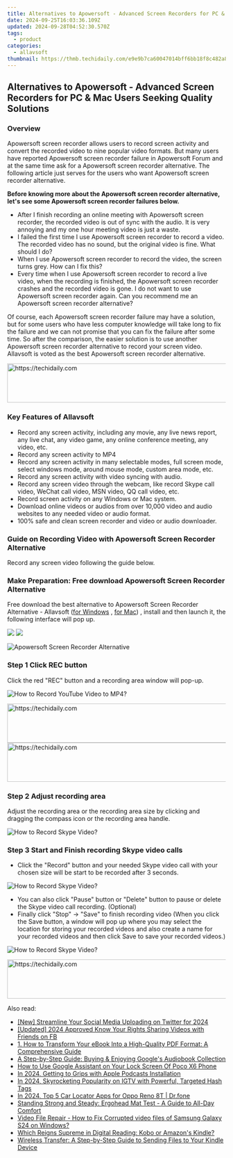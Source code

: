 ```yaml
---
title: Alternatives to Apowersoft - Advanced Screen Recorders for PC & Mac Users Seeking Quality Solutions
date: 2024-09-25T16:03:36.109Z
updated: 2024-09-28T04:52:30.570Z
tags:
  - product
categories:
  - allavsoft
thumbnail: https://thmb.techidaily.com/e9e9b7ca60047014bff6bb18f8c482a86a228fe45f3ba370acbb24c0cc43ac69.jpg
---
```


## Alternatives to Apowersoft - Advanced Screen Recorders for PC & Mac Users Seeking Quality Solutions

### Overview

Apowersoft screen recorder allows users to record screen activity and convert the recorded video to nine popular video formats. But many users have reported Apowersoft screen recorder failure in Apowersoft Forum and at the same time ask for a Apowersoft screen recorder alternative. The following article just serves for the users who want Apowersoft screen recorder alternative.

**Before knowing more about the Apowersoft screen recorder alternative, let's see some Apowersoft screen recorder failures below.**

* After I finish recording an online meeting with Apowersoft screen recorder, the recorded video is out of sync with the audio. It is very annoying and my one hour meeting video is just a waste.
* I failed the first time I use Apowersoft screen recorder to record a video. The recorded video has no sound, but the original video is fine. What should I do?
* When I use Apowersoft screen recorder to record the video, the screen turns grey. How can I fix this?
* Every time when I use Apowersoft screen recorder to record a live video, when the recording is finished, the Apowersoft screen recorder crashes and the recorded video is gone. I do not want to use Apowersoft screen recorder again. Can you recommend me an Apowersoft screen recorder alternative?

Of course, each Apowersoft screen recorder failure may have a solution, but for some users who have less computer knowledge will take long to fix the failure and we can not promise that you can fix the failure after some time. So after the comparison, the easier solution is to use another Apowersoft screen recorder alternative to record your screen video. Allavsoft is voted as the best Apowersoft screen recorder alternative.

<!-- affiliate ads begin -->
<a href="https://aligracehair.sjv.io/c/5597632/2115951/19272" target="_top" id="2115951">
  <img src="//a.impactradius-go.com/display-ad/19272-2115951" border="0" alt="https://techidaily.com" width="728" height="90"/>
</a>
<img height="0" width="0" src="https://aligracehair.sjv.io/i/5597632/2115951/19272" style="position:absolute;visibility:hidden;" border="0" />
<!-- affiliate ads end -->

### Key Features of Allavsoft

* Record any screen activity, including any movie, any live news report, any live chat, any video game, any online conference meeting, any video, etc.
* Record any screen activity to MP4
* Record any screen activity in many selectable modes, full screen mode, select windows mode, around mouse mode, custom area mode, etc.
* Record any screen activity with video syncing with audio.
* Record any screen video through the webcam, like record Skype call video, WeChat call video, MSN video, QQ call video, etc.
* Record screen activity on any Windows or Mac system.
* Download online videos or audios from over 10,000 video and audio websites to any needed video or audio format.
* 100% safe and clean screen recorder and video or audio downloader.

### Guide on Recording Video with Apowersoft Screen Recorder Alternative

Record any screen video following the guide below.

### Make Preparation: Free download Apowersoft Screen Recorder Alternative

Free download the best alternative to Apowersoft Screen Recorder Alternative - Allavsoft ([for Windows](https://tools.techidaily.com/allavsoft/products/) , [for Mac](https://tools.techidaily.com/allavsoft/products/)) , install and then launch it, the following interface will pop up.

[![](https://www.allavsoft.com/how-to/../images/how-to/free-download-win.jpg)](https://tools.techidaily.com/allavsoft/products/) [![](https://www.allavsoft.com/how-to/../images/how-to/free-download-mac.jpg)](https://tools.techidaily.com/allavsoft/products/)

![Apowersoft Screen Recorder Alternative](https://www.allavsoft.com/how-to/../images/allavsoft/screen-shot-600.jpg)

### Step 1 Click REC button

Click the red "REC" button and a recording area window will pop-up.

![How to Record YouTube Video to MP4?](https://www.allavsoft.com/how-to/../images/how-to/record-skype-video-calls/click-rec-to-record-videos.jpg)

<!-- affiliate ads begin -->
<a href="https://appsumo.8odi.net/c/5597632/2129739/7443" target="_top" id="2129739">
  <img src="//a.impactradius-go.com/display-ad/7443-2129739" border="0" alt="https://techidaily.com" width="728" height="90"/>
</a>
<img height="0" width="0" src="https://appsumo.8odi.net/i/5597632/2129739/7443" style="position:absolute;visibility:hidden;" border="0" />
<!-- affiliate ads end -->

<!-- affiliate ads begin -->
<a href="https://aligracehair.sjv.io/c/5597632/2036472/19272" target="_top" id="2036472">
  <img src="//a.impactradius-go.com/display-ad/19272-2036472" border="0" alt="https://techidaily.com" width="728" height="90"/>
</a>
<img height="0" width="0" src="https://aligracehair.sjv.io/i/5597632/2036472/19272" style="position:absolute;visibility:hidden;" border="0" />
<!-- affiliate ads end -->

### Step 2 Adjust recording area

Adjust the recording area or the recording area size by clicking and dragging the compass icon or the recording area handle.

![How to Record Skype Video?](https://www.allavsoft.com/how-to/../images/how-to/record-skype-video-calls/move-adjust-the-recording-frame.jpg)

### Step 3 Start and Finish recording Skype video calls

* Click the "Record" button and your needed Skype video call with your chosen size will be start to be recorded after 3 seconds.

![How to Record Skype Video?](https://www.allavsoft.com/how-to/../images/how-to/record-skype-video-calls/click-REC.jpg)

* You can also click "Pause" button or "Delete" button to pause or delete the Skype video call recording. (Optional)
* Finally click "Stop" -> "Save" to finish recording video (When you click the Save button, a window will pop up where you may select the location for storing your recorded videos and also create a name for your recorded videos and then click Save to save your recorded videos.)

![How to Record Skype Video?](https://www.allavsoft.com/how-to/../images/how-to/record-skype-video-calls/click-stop-save-to-finish-recording.jpg)

<!-- affiliate ads begin -->
<a href="https://appsumo.8odi.net/c/5597632/2094418/7443" target="_top" id="2094418">
  <img src="//a.impactradius-go.com/display-ad/7443-2094418" border="0" alt="https://techidaily.com" width="728" height="90"/>
</a>
<img height="0" width="0" src="https://appsumo.8odi.net/i/5597632/2094418/7443" style="position:absolute;visibility:hidden;" border="0" />
<!-- affiliate ads end -->

<ins class="adsbygoogle"
     style="display:block"
     data-ad-format="autorelaxed"
     data-ad-client="ca-pub-7571918770474297"
     data-ad-slot="1223367746"></ins>

<ins class="adsbygoogle"
     style="display:block"
     data-ad-client="ca-pub-7571918770474297"
     data-ad-slot="8358498916"
     data-ad-format="auto"
     data-full-width-responsive="true"></ins>

<span class="atpl-alsoreadstyle">Also read:</span>
<div><ul>
<li><a href="https://twitter-clips.techidaily.com/new-streamline-your-social-media-uploading-on-twitter-for-2024/"><u>[New] Streamline Your Social Media Uploading on Twitter for 2024</u></a></li>
<li><a href="https://facebook-clips.techidaily.com/updated-2024-approved-know-your-rights-sharing-videos-with-friends-on-fb/"><u>[Updated] 2024 Approved Know Your Rights Sharing Videos with Friends on FB</u></a></li>
<li><a href="https://discover-answers.techidaily.com/1-how-to-transform-your-ebook-into-a-high-quality-pdf-format-a-comprehensive-guide/"><u>1. How to Transform Your eBook Into a High-Quality PDF Format: A Comprehensive Guide</u></a></li>
<li><a href="https://discover-answers.techidaily.com/a-step-by-step-guide-buying-and-enjoying-googles-audiobook-collection/"><u>A Step-by-Step Guide: Buying & Enjoying Google's Audiobook Collection</u></a></li>
<li><a href="https://easy-unlock-android.techidaily.com/how-to-use-google-assistant-on-your-lock-screen-of-poco-x6-phone-by-drfone-android/"><u>How to Use Google Assistant on Your Lock Screen Of Poco X6 Phone</u></a></li>
<li><a href="https://fox-info.techidaily.com/in-2024-getting-to-grips-with-apple-podcasts-installation/"><u>In 2024, Getting to Grips with Apple Podcasts Installation</u></a></li>
<li><a href="https://instagram-clips.techidaily.com/in-2024-skyrocketing-popularity-on-igtv-with-powerful-targeted-hash-tags/"><u>In 2024, Skyrocketing Popularity on IGTV with Powerful, Targeted Hash Tags</u></a></li>
<li><a href="https://android-location-track.techidaily.com/in-2024-top-5-car-locator-apps-for-oppo-reno-8t-drfone-by-drfone-virtual-android/"><u>In 2024, Top 5 Car Locator Apps for Oppo Reno 8T | Dr.fone</u></a></li>
<li><a href="https://buynow-help.techidaily.com/standing-strong-and-steady-ergohead-mat-test-a-guide-to-all-day-comfort/"><u>Standing Strong and Steady: Ergohead Mat Test - A Guide to All-Day Comfort</u></a></li>
<li><a href="https://techidaily.com/video-file-repair-how-to-fix-corrupted-video-files-of-samsung-galaxy-s24-on-windows-by-stellar-video-repair-mobile-video-repair/"><u>Video File Repair - How to Fix Corrupted video files of Samsung Galaxy S24 on Windows?</u></a></li>
<li><a href="https://discover-answers.techidaily.com/which-reigns-supreme-in-digital-reading-kobo-or-amazons-kindle/"><u>Which Reigns Supreme in Digital Reading: Kobo or Amazon's Kindle?</u></a></li>
<li><a href="https://discover-answers.techidaily.com/wireless-transfer-a-step-by-step-guide-to-sending-files-to-your-kindle-device/"><u>Wireless Transfer: A Step-by-Step Guide to Sending Files to Your Kindle Device</u></a></li>
</ul></div>

